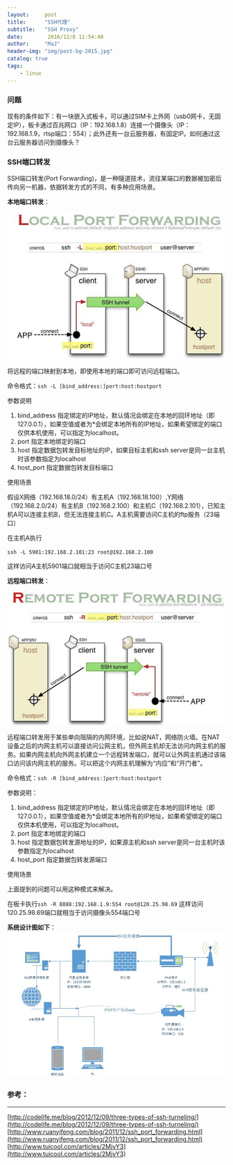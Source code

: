 ```yaml
---
layout:     post
title:      "SSH代理"
subtitle:   "SSH Proxy"
date:        2016/12/8 11:54:48 
author:     "MaJ"
header-img: "img/post-bg-2015.jpg"
catalog: true
tags:
    - linux
---
```


### 问题
现有的条件如下：有一块嵌入式板卡，可以通过SIM卡上外网（usb0网卡，无固定IP），板卡通过百兆网口（IP：192.168.1.8）连接一个摄像头（IP：192.168.1.9，rtsp端口：554）；此外还有一台云服务器，有固定IP。如何通过这台云服务器访问到摄像头？
### SSH端口转发
SSH端口转发(Port Forwarding)，是一种隧道技术，流往某端口的数据被加密后传向另一机器，依据转发方式的不同，有多种应用场景。

**本地端口转发**：

![img](/img/local_forwarding.jpg)

将远程的端口映射到本地，即使用本地的端口即可访问远程端口。

命令格式：`ssh -L [bind_address:]port:host:hostport`

参数说明

1. bind_address 指定绑定的IP地址，默认情况会绑定在本地的回环地址（即127.0.0.1），如果空值或者为*会绑定本地所有的IP地址，如果希望绑定的端口仅供本机使用，可以指定为localhost。
2. port 指定本地绑定的端口
3. host 指定数据包转发目标地址的IP，如果目标主机和ssh server是同一台主机时该参数指定为localhost
4. host_port 指定数据包转发目标端口 

使用场景

假设X网络（192.168.18.0/24）有主机A（192.168.18.100）,Y网络（192.168.2.0/24）有主机B（192.168.2.100）和主机C（192.168.2.101），已知主机A可以连接主机B，但无法连接主机C。A主机需要访问C主机的ftp服务（23端口）

在主机A执行

`ssh -L 5901:192.168.2.101:23 root@192.168.2.100`

这样访问A主机5901端口就相当于访问C主机23端口号

**远程端口转发**：

![img](/img/remote_forwarding.jpg)

远程端口转发用于某些单向阻隔的内网环境，比如说NAT，网络防火墙。在NAT设备之后的内网主机可以直接访问公网主机，但外网主机却无法访问内网主机的服务。如果内网主机向外网主机建立一个远程转发端口，就可以让外网主机通过该端口访问该内网主机的服务。可以把这个内网主机理解为“内应”和“开门者”。

命令格式：`ssh -R [bind_address:]port:host:hostport`

参数说明：

1. bind_address 指定绑定的IP地址，默认情况会绑定在本地的回环地址（即127.0.0.1），如果空值或者为*会绑定本地所有的IP地址，如果希望绑定的端口仅供本机使用，可以指定为localhost。
2. port 指定本地绑定的端口
3. host 指定数据包转发源地址的IP，如果源主机和ssh server是同一台主机时该参数指定为localhost
4. host_port 指定数据包转发源端口

使用场景

上面提到的问题可以用这种模式来解决。

在板卡执行`ssh -R 8888:192.168.1.9:554 root@120.25.98.69`
这样访问120.25.98.69端口就相当于访问摄像头554端口号

**系统设计图如下**：
![img](/img/sshdesign.jpg)


### 参考：
---
[http://codelife.me/blog/2012/12/09/three-types-of-ssh-turneling/](http://codelife.me/blog/2012/12/09/three-types-of-ssh-turneling/)
[http://www.ruanyifeng.com/blog/2011/12/ssh_port_forwarding.html](http://www.ruanyifeng.com/blog/2011/12/ssh_port_forwarding.html)
[http://www.tuicool.com/articles/2MjyY3](http://www.tuicool.com/articles/2MjyY3)















    








